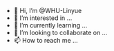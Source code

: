 - 👋 Hi, I’m @WHU-Linyue
- 👀 I’m interested in ...
- 🌱 I’m currently learning ...
- 💞️ I’m looking to collaborate on ...
- 📫 How to reach me ...

<!---
WHU-Linyue/WHU-Linyue is a ✨ special ✨ repository because its `README.md` (this file) appears on your GitHub profile.
You can click the Preview link to take a look at your changes.
--->
